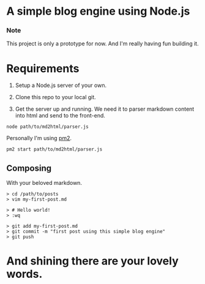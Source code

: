 A simple blog engine using Node.js
=================

### Note

This project is only a prototype for now. And I'm really having fun building it.

# Requirements

1. Setup a Node.js server of your own.

2. Clone this repo to your local git.

3. Get the server up and running. We need it to parser markdown content into html and send to the front-end.

`node path/to/md2html/parser.js`

Personally I'm using [pm2](https://github.com/Unitech/pm2).

`pm2 start path/to/md2html/parser.js`

## Composing

With your beloved markdown.

```shell
> cd /path/to/posts
> vim my-first-post.md

> # Hello world!
> :wq

> git add my-first-post.md
> git commit -m "first post using this simple blog engine"
> git push
```
And shining there are your lovely words.
=======
